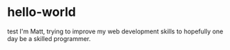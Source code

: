# hello-world
test
I'm Matt, trying to improve my web development skills to hopefully one day be a skilled programmer.
